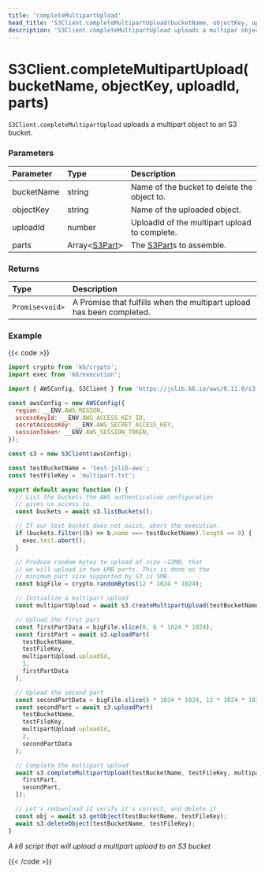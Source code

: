 ```yaml
---
title: 'completeMultipartUpload'
head_title: 'S3Client.completeMultipartUpload(bucketName, objectKey, uploadId, parts)'
description: 'S3Client.completeMultipartUpload uploads a multipar object to a bucket'
---
```


# S3Client.completeMultipartUpload(bucketName, objectKey, uploadId, parts)

`S3Client.completeMultipartUpload` uploads a multipart object to an S3 bucket.

### Parameters

| Parameter  | Type                                                                                               | Description                                                                                                   |
| :--------- | :------------------------------------------------------------------------------------------------- | :------------------------------------------------------------------------------------------------------------ |
| bucketName | string                                                                                             | Name of the bucket to delete the object to.                                                                   |
| objectKey  | string                                                                                             | Name of the uploaded object.                                                                                  |
| uploadId   | number                                                                                             | UploadId of the multipart upload to complete.                                                                 |
| parts      | Array<[S3Part](https://grafana.com/docs/k6/<K6_VERSION>/javascript-api/jslib/aws/s3client/s3part)> | The [S3Part](https://grafana.com/docs/k6/<K6_VERSION>/javascript-api/jslib/aws/s3client/s3part)s to assemble. |

### Returns

| Type            | Description                                                           |
| :-------------- | :-------------------------------------------------------------------- |
| `Promise<void>` | A Promise that fulfills when the multipart upload has been completed. |

### Example

{{< code >}}

```javascript
import crypto from 'k6/crypto';
import exec from 'k6/execution';

import { AWSConfig, S3Client } from 'https://jslib.k6.io/aws/0.11.0/s3.js';

const awsConfig = new AWSConfig({
  region: __ENV.AWS_REGION,
  accessKeyId: __ENV.AWS_ACCESS_KEY_ID,
  secretAccessKey: __ENV.AWS_SECRET_ACCESS_KEY,
  sessionToken: __ENV.AWS_SESSION_TOKEN,
});

const s3 = new S3Client(awsConfig);

const testBucketName = 'test-jslib-aws';
const testFileKey = 'multipart.txt';

export default async function () {
  // List the buckets the AWS authentication configuration
  // gives us access to.
  const buckets = await s3.listBuckets();

  // If our test bucket does not exist, abort the execution.
  if (buckets.filter((b) => b.name === testBucketName).length == 0) {
    exec.test.abort();
  }

  // Produce random bytes to upload of size ~12MB, that
  // we will upload in two 6MB parts. This is done as the
  // minimum part size supported by S3 is 5MB.
  const bigFile = crypto.randomBytes(12 * 1024 * 1024);

  // Initialize a multipart upload
  const multipartUpload = await s3.createMultipartUpload(testBucketName, testFileKey);

  // Upload the first part
  const firstPartData = bigFile.slice(0, 6 * 1024 * 1024);
  const firstPart = await s3.uploadPart(
    testBucketName,
    testFileKey,
    multipartUpload.uploadId,
    1,
    firstPartData
  );

  // Upload the second part
  const secondPartData = bigFile.slice(6 * 1024 * 1024, 12 * 1024 * 1024);
  const secondPart = await s3.uploadPart(
    testBucketName,
    testFileKey,
    multipartUpload.uploadId,
    2,
    secondPartData
  );

  // Complete the multipart upload
  await s3.completeMultipartUpload(testBucketName, testFileKey, multipartUpload.uploadId, [
    firstPart,
    secondPart,
  ]);

  // Let's redownload it verify it's correct, and delete it
  const obj = await s3.getObject(testBucketName, testFileKey);
  await s3.deleteObject(testBucketName, testFileKey);
}
```

_A k6 script that will upload a multipart upload to an S3 bucket_

{{< /code >}}
